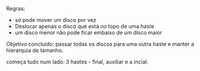 Regras:
* só pode mover um disco por vez
* Deslocar apenas o disco que está no topo de uma haste
* um disco menor não pode ficar embaixo de um disco maior

Objetivo concluido: passar todas os discos para uma outra haste e manter a hierarquia de tamanho.

começa tudo num lado:
3 hastes - final, auxiliar e a incial.


